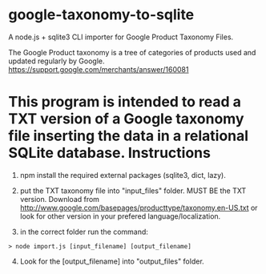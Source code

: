 google-taxonomy-to-sqlite
=========================
A node.js + sqlite3 CLI importer for Google Product Taxonomy Files.

The Google Product taxonomy is a tree of categories of products used and updated regularly by Google.
https://support.google.com/merchants/answer/160081

This program is intended to read a TXT version of a Google taxonomy file inserting the data in a relational SQLite database.
Instructions
============
1) npm install the required external packages (sqlite3, dict, lazy).

2) put the TXT taxonomy file into "input_files" folder. MUST BE the TXT version.
Download from http://www.google.com/basepages/producttype/taxonomy.en-US.txt or look for other version in your prefered language/localization.

3) in the correct folder run the command:

```
> node import.js [input_filename] [output_filename]
```
4) Look for the [output_filename] into "output_files" folder.
